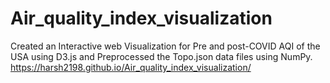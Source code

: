 # Air_quality_index_visualization
Created an Interactive web Visualization for Pre and post-COVID AQI of the USA using D3.js and Preprocessed the Topo.json data files using NumPy.
https://harsh2198.github.io/Air_quality_index_visualization/
